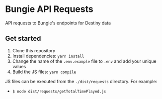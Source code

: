 # Bungie API Requests

API requests to Bungie's endpoints for Destiny data

## Get started

1. Clone this repository
2. Install dependencies: `yarn install`
3. Change the name of the `.env.example` file to `.env` and add your unique values
4. Build the JS files: `yarn compile`

JS files can be executed from the `./dist/requests` directory. For example:

- ```shell
  $ node dist/requests/getTotalTimePlayed.js
  ```
